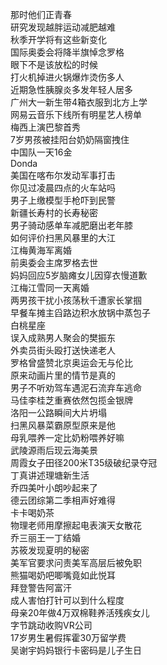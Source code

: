 那时他们正青春  
研究发现越胖运动减肥越难  
秋季开学将有这些新变化  
国际奥委会将降半旗悼念罗格  
眼下不是该放松的时候  
打火机掉进火锅爆炸烫伤多人  
近期急性胰腺炎多发年轻人居多  
广州大一新生带4箱衣服到北方上学  
网易云音乐下线所有明星艺人榜单  
梅西上演巴黎首秀  
7岁男孩被挂阳台奶奶隔窗拽住  
中国队一天16金  
Donda  
美国在喀布尔发动军事打击  
你见过凌晨四点的火车站吗  
男子上缴模型手枪吓到民警  
新疆长寿村的长寿秘密  
男子骑动感单车减肥磨出老年膝  
如何评价扫黑风暴里的大江  
江梅黄海军离婚  
前奥委会主席罗格去世  
妈妈回应5岁脑瘫女儿因穿衣慢道歉  
江梅江雪同一天离婚  
两男孩干扰小孩荡秋千遭家长掌掴  
早餐车摊主舀路边积水放锅中蒸包子  
白桃星座  
误入成熟男人聚会的樊振东  
外卖员街头殴打送快递老人  
罗格曾盛赞北京奥运会无与伦比  
原来动画片里的情节是真的  
男子不听劝驾车遇泥石流弃车逃命  
马佳李桂芝重赛依然包揽金银牌  
洛阳一公路瞬间大片坍塌  
扫黑风暴菜霸原型原来是他  
母乳喂养一定比奶粉喂养好嘛  
武陵源雨后现云海美景  
周霞女子田径200米T35级破纪录夺冠  
丁真讲述理塘新生活  
乔四美叶小朗吵起来了  
德云团综第二季相声好难得  
卡卡喝奶茶  
物理老师用摩擦起电表演天女散花  
乔三丽王一丁结婚  
苏筱发现夏明的秘密  
美军官要求问责美军高层后被免职  
熊猫喝奶吧唧嘴竟如此悦耳  
拜登警告阿富汗  
成人害怕打针可以到什么程度  
母亲20年做4万双棉鞋养活残疾女儿  
字节跳动收购VR公司  
17岁男生暑假挥霍30万留学费  
吴谢宇妈妈银行卡密码是儿子生日  
